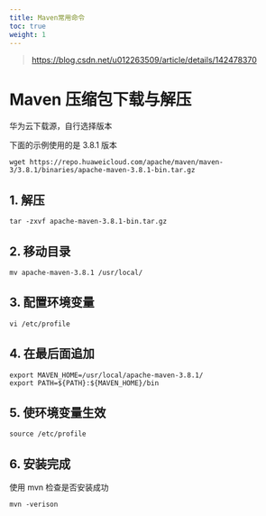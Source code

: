```yaml
---
title: Maven常用命令
toc: true
weight: 1
---
```


> https://blog.csdn.net/u012263509/article/details/142478370


# Maven 压缩包下载与解压
华为云下载源，自行选择版本

下面的示例使用的是 3.8.1 版本
```shell
wget https://repo.huaweicloud.com/apache/maven/maven-3/3.8.1/binaries/apache-maven-3.8.1-bin.tar.gz
```

## 1. 解压
```shell
tar -zxvf apache-maven-3.8.1-bin.tar.gz
```
## 2. 移动目录
```shell
mv apache-maven-3.8.1 /usr/local/
```
## 3. 配置环境变量
```shell
vi /etc/profile
```
## 4. 在最后面追加
```shell
export MAVEN_HOME=/usr/local/apache-maven-3.8.1/
export PATH=${PATH}:${MAVEN_HOME}/bin
```
## 5. 使环境变量生效
```
source /etc/profile
```

## 6. 安装完成
使用 mvn 检查是否安装成功

```shell
mvn -verison
```

